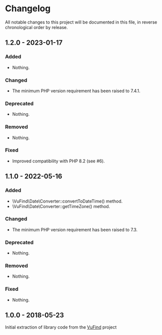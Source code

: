 # Changelog

All notable changes to this project will be documented in this file, in reverse chronological order by release.

## 1.2.0 - 2023-01-17

### Added

- Nothing.

### Changed

- The minimum PHP version requirement has been raised to 7.4.1.

### Deprecated

- Nothing.

### Removed

- Nothing.

### Fixed

- Improved compatibility with PHP 8.2 (see #6).

## 1.1.0 - 2022-05-16

### Added

- \VuFind\Date\Converter::convertToDateTime() method.
- \VuFind\Date\Converter::getTimeZone() method.

### Changed

- The minimum PHP version requirement has been raised to 7.3.

### Deprecated

- Nothing.

### Removed

- Nothing.

### Fixed

- Nothing.

## 1.0.0 - 2018-05-23
Initial extraction of library code from the [VuFind](https://github.com/vufind-org/vufind) project

